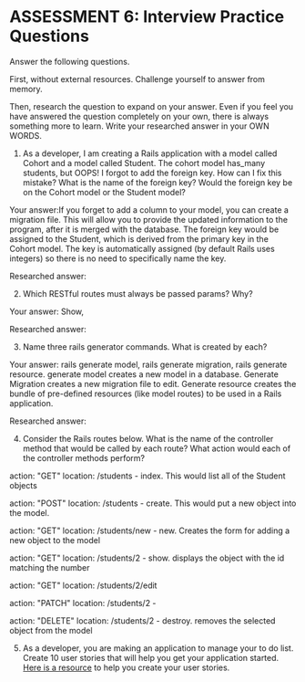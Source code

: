 # ASSESSMENT 6: Interview Practice Questions

Answer the following questions.

First, without external resources. Challenge yourself to answer from memory.

Then, research the question to expand on your answer. Even if you feel you have answered the question completely on your own, there is always something more to learn. Write your researched answer in your OWN WORDS.

1. As a developer, I am creating a Rails application with a model called Cohort and a model called Student. The cohort model has_many students, but OOPS! I forgot to add the foreign key. How can I fix this mistake? What is the name of the foreign key? Would the foreign key be on the Cohort model or the Student model?

Your answer:If you forget to add a column to your model, you can create a migration file. This will allow you to provide the updated information to the program, after it is merged with the database.  The foreign key would be assigned to the Student, which is derived from the primary key in the Cohort model.  The key is automatically assigned (by default Rails uses integers) so there is no need to specifically name the key.

Researched answer:

2. Which RESTful routes must always be passed params? Why?

Your answer: Show, 

Researched answer:

3. Name three rails generator commands. What is created by each?

Your answer: rails generate model, rails generate migration, rails generate resource. generate model creates a new model in a database.  Generate Migration creates a new migration file to edit. Generate resource creates the bundle of pre-defined resources (like model routes) to be used in a Rails application.

Researched answer:

4. Consider the Rails routes below. What is the name of the controller method that would be called by each route? What action would each of the controller methods perform?

action: "GET" location: /students - index. This would list all of the Student objects

action: "POST" location: /students - create. This would put a new object into the model.

action: "GET" location: /students/new - new. Creates the form for adding a new object to the model

action: "GET" location: /students/2 - show. displays the object with the id matching the number

action: "GET" location: /students/2/edit

action: "PATCH" location: /students/2 - 

action: "DELETE" location: /students/2 - destroy. removes the selected object from the model

5. As a developer, you are making an application to manage your to do list. Create 10 user stories that will help you get your application started. [Here is a resource](https://www.atlassian.com/agile/project-management/user-stories) to help you create your user stories.
